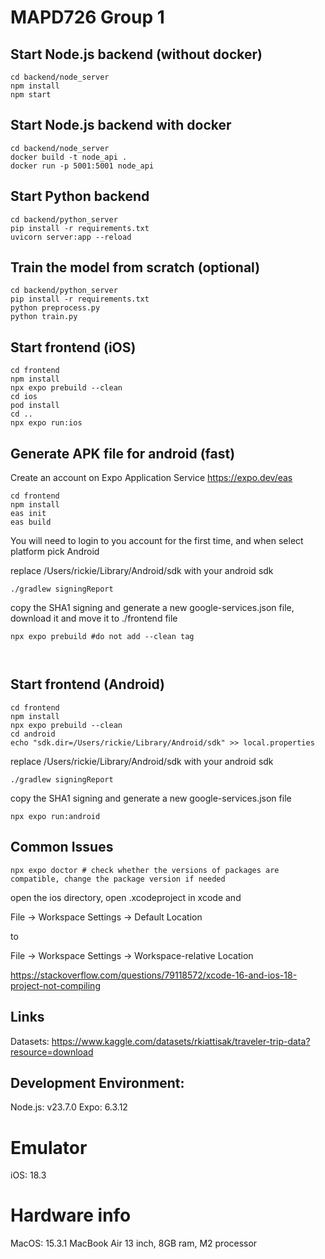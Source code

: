 # MAPD726 Group 1

## Start Node.js backend (without docker)
```
cd backend/node_server
npm install
npm start
```

## Start Node.js backend with docker
```
cd backend/node_server
docker build -t node_api .
docker run -p 5001:5001 node_api
```

## Start Python backend
```
cd backend/python_server
pip install -r requirements.txt
uvicorn server:app --reload
```

## Train the model from scratch (optional)
```
cd backend/python_server
pip install -r requirements.txt
python preprocess.py
python train.py
```

## Start frontend (iOS)
```
cd frontend
npm install
npx expo prebuild --clean
cd ios
pod install
cd ..
npx expo run:ios
```

## Generate APK file for android (fast)
Create an account on Expo Application Service https://expo.dev/eas
```
cd frontend
npm install
eas init
eas build 
```
You will need to login to you account for the first time, and when select platform pick Android

replace /Users/rickie/Library/Android/sdk with your android sdk
```
./gradlew signingReport

```
copy the SHA1 signing and generate a new google-services.json file, download it and move it to ./frontend file

```
npx expo prebuild #do not add --clean tag



```


## Start frontend (Android)
```
cd frontend
npm install
npx expo prebuild --clean
cd android
echo "sdk.dir=/Users/rickie/Library/Android/sdk" >> local.properties
```
replace /Users/rickie/Library/Android/sdk with your android sdk
```
./gradlew signingReport

```
copy the SHA1 signing and generate a new google-services.json file

```
npx expo run:android
```

## Common Issues
```
npx expo doctor # check whether the versions of packages are compatible, change the package version if needed

```

open the ios directory, open .xcodeproject in xcode and 

File -> Workspace Settings -> Default Location

to

File -> Workspace Settings -> Workspace-relative Location


https://stackoverflow.com/questions/79118572/xcode-16-and-ios-18-project-not-compiling

## Links
Datasets: https://www.kaggle.com/datasets/rkiattisak/traveler-trip-data?resource=download

## Development Environment:
Node.js: v23.7.0
Expo: 6.3.12

# Emulator
iOS: 18.3

# Hardware info
MacOS: 15.3.1
MacBook Air 13 inch, 8GB ram, M2 processor
